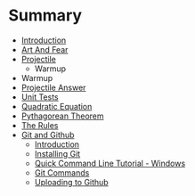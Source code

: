 # Summary

* [Introduction](README.md)
* [Art And Fear](art_and_fear.md)
* [Projectile](projectile.md)
   * Warmup
* Warmup
* [Projectile Answer](projectile_answer.md)
* [Unit Tests](unit_tests.md)
* [Quadratic Equation](quadratic_equation.md)
* [Pythagorean Theorem](pythagorean_theorem.md)
* [The Rules](the_rules.md)
* [Git and Github](git_and_github.md)
   * [Introduction](git_and_github/introduction.md)
   * [Installing Git](git_and_github/installing_git.md)
   * [Quick Command Line Tutorial - Windows](git_and_github/quick_command_line_tutorial_-_windows.md)
   * [Git Commands](git_and_github/git_commands.md)
   * [Uploading to Github](git_and_github/uploading_to_github.md)

